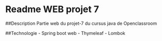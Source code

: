 # Readme WEB projet 7

##Description 
Partie web du projet-7 du cursus java de Openclassroom

##Technologie
    - Spring boot web
    - Thymeleaf
    - Lombok